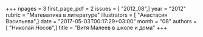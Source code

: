 +++
npages = 3
first_page_pdf = 2
issues = [ "2012_08",]
year = "2012"
rubric = "Математика в литературе"
illustrators = [ "Анастасия Васильева",]
date = "2017-05-03T00:17:29+03:00"
month = "08"
authors = [ "Николай Носов",]
title = "Витя Малеев в школе и дома"
+++

